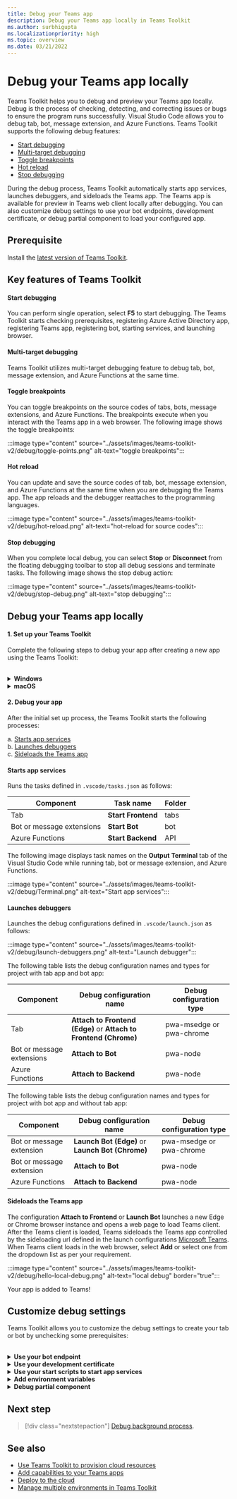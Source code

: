 ```yaml
---
title: Debug your Teams app 
description: Debug your Teams app locally in Teams Toolkit
ms.author: surbhigupta
ms.localizationpriority: high
ms.topic: overview
ms.date: 03/21/2022
---
```


# Debug your Teams app locally

Teams Toolkit helps you to debug and preview your Teams app locally. Debug is the process of checking, detecting, and correcting issues or bugs to ensure the program runs successfully. Visual Studio Code allows you to debug tab, bot, message extension, and Azure Functions. Teams Toolkit supports the following debug features:

* [Start debugging](#start-debugging)
* [Multi-target debugging](#multi-target-debugging)
* [Toggle breakpoints](#toggle-breakpoints)
* [Hot reload](#hot-reload)
* [Stop debugging](#stop-debugging)  


During the debug process, Teams Toolkit automatically starts app services, launches debuggers, and sideloads the Teams app. The Teams app is available for preview in Teams web client locally after debugging. You can also customize debug settings to use your bot endpoints, development certificate, or debug partial component to load your configured app.

## Prerequisite

Install the [latest version of Teams Toolkit](https://marketplace.visualstudio.com/items?itemName=TeamsDevApp.ms-teams-vscode-extension).

## Key features of Teams Toolkit

#### Start debugging

You can perform single operation, select **F5** to start debugging. The Teams Toolkit starts checking prerequisites, registering Azure Active Directory app, registering Teams app, registering bot, starting services, and launching browser.

#### Multi-target debugging

Teams Toolkit utilizes multi-target debugging feature to debug tab, bot, message extension, and Azure Functions at the same time.

#### Toggle breakpoints

You can toggle breakpoints on the source codes of tabs, bots, message extensions, and Azure Functions. The breakpoints execute when you interact with the Teams app in a web browser. The following image shows the toggle breakpoints:

   :::image type="content" source="../assets/images/teams-toolkit-v2/debug/toggle-points.png" alt-text="toggle breakpoints":::

#### Hot reload

You can update and save the source codes of tab, bot, message extension, and Azure Functions at the same time when you are debugging the Teams app. The app reloads and the debugger reattaches to the programming languages.

   :::image type="content" source="../assets/images/teams-toolkit-v2/debug/hot-reload.png" alt-text="hot-reload for source codes":::

#### Stop debugging

When you complete local debug, you can select **Stop** or **Disconnect** from the floating debugging toolbar to stop all debug sessions and terminate tasks. The following image shows the stop debug action:

   :::image type="content" source="../assets/images/teams-toolkit-v2/debug/stop-debug.png" alt-text="stop debugging":::

## Debug your Teams app locally

#### 1. Set up your Teams Toolkit

Complete the following steps to debug your app after creating a new app using the Teams Toolkit:

<br>

<details>
<summary><b>Windows</b></summary>

1. Select **Debug Edge** or **Debug Chrome** from the **Run and Debug** in the activity bar

   :::image type="content" source="../assets/images/teams-toolkit-v2/debug/debug-run.png" alt-text="Browser option" border="false":::

1. Select **Start Debugging (F5)** or  **Run** to run your Teams app in debug mode

   :::image type="content" source="../assets/images/teams-toolkit-v2/debug/start-debugging.png" alt-text="Start debugging" border="false":::

3. Select **Sign in** to Microsoft 365 account

   :::image type="content" source="../assets/images/teams-toolkit-v2/debug/microsoft365-signin.png" alt-text="Sign in" border="true":::


   > [!TIP]
   > You can select **Read more** to learn about Microsoft 365 Developer Program. Your default web browser opens to let you sign in to your Microsoft 365 account using your credentials.

4. Select **Install** for installing the development certificate for localhost

    :::image type="content" source="../assets/images/teams-toolkit-v2/debug/install-certificate.png" alt-text="certificate" border="true":::

   > [!TIP]
   > You can select **Learn More** to know about the development certificate.

5. Select **Yes** if the following dialog box appears:

    :::image type="content" source="../assets/images/teams-toolkit-v2/debug/development-certificate.png" alt-text="certification authority" border="true":::

Toolkit launches a new Edge or Chrome browser instance depending on your selection and opens a web page to load Teams client.  

</details>

<details>
<summary><b>macOS</b></summary>

1. Select **Debug Edge** or **Debug Chrome** from the **Run and Debug** in the activity bar

   :::image type="content" source="../assets/images/teams-toolkit-v2/debug/debug-run.png" alt-text="Browser lists" border="false":::

1. Select **Start Debugging (F5)** or  **Run** to run your Teams app in debug mode

   :::image type="content" source="../assets/images/teams-toolkit-v2/debug/start-debugging.png" alt-text="Debug your app" border="false":::

3. Select **Sign in** to Microsoft 365 account

   :::image type="content" source="../assets/images/teams-toolkit-v2/debug/microsoft365-signin.png" alt-text="Sign into M365 account" border="true":::

   > [!TIP]
   > You can select **Read more** to learn about Microsoft 365 Developer Program. Your default web browser opens to let you sign in to your Microsoft 365 account using your credentials.

4. Select **Install** to install the development certificate for localhost

    :::image type="content" source="../assets/images/teams-toolkit-v2/debug/install-certificate.png" alt-text="certificate" border="true":::

   > [!TIP]
   > You can select **Learn More** to know about the development certificate.

5. Enter your **User Name** and **Password**, then select **Update Settings** in the following dialog box:

    :::image type="content" source="../assets/images/teams-toolkit-v2/debug/mac-settings.png" alt-text="mac sign in" border="true":::

Toolkit launches a new Edge or Chrome browser instance depending on your selection and opens a web page to load Teams client. 

</details>


#### 2. Debug your app

After the initial set up process, the Teams Toolkit starts the following processes:

a. [Starts app services](#starts-app-services) </br>
b. [Launches debuggers](#launches-debuggers)   </br>
      c. [Sideloads the Teams app](#sideloads-the-teams-app)
        
#### Starts app services

Runs the tasks defined in `.vscode/tasks.json` as follows:

|  Component |  Task name  | Folder |
| --- | --- | --- |
|  Tab |  **Start Frontend** |  tabs |
|  Bot or message extensions |  **Start Bot** |  bot |
|  Azure Functions |  **Start Backend** |  API |

The following image displays task names on the **Output** **Terminal** tab of the Visual Studio Code while running tab, bot or message extension, and Azure Functions.

:::image type="content" source="../assets/images/teams-toolkit-v2/debug/Terminal.png" alt-text="Start app services":::

#### Launches debuggers

Launches the debug configurations defined in `.vscode/launch.json` as follows:

:::image type="content" source="../assets/images/teams-toolkit-v2/debug/launch-debuggers.png" alt-text="Launch debugger":::

The following table lists the debug configuration names and types for project with tab app and bot app:

|  Component |  Debug configuration name  | Debug configuration type |
| --- | --- | --- |
|  Tab |  **Attach to Frontend (Edge)** or  **Attach to Frontend (Chrome)**  |  pwa-msedge or pwa-chrome  |
|  Bot or message extensions |   **Attach to Bot** |  pwa-node |
| Azure Functions |   **Attach to Backend** |  pwa-node |

The following table lists the debug configuration names and types for project with bot app and without tab app:

|  Component |  Debug configuration name  | Debug configuration type  |
| --- | --- | --- |
|  Bot or message extension  | **Launch Bot (Edge)** or  **Launch Bot (Chrome)**  |   pwa-msedge or pwa-chrome  |
|  Bot or message extension  |   **Attach to Bot** |  pwa-node  |
|  Azure Functions |  **Attach to Backend** |  pwa-node |

#### Sideloads the Teams app

The configuration **Attach to Frontend** or **Launch Bot** launches a new Edge or Chrome browser instance and opens a web page to load Teams client. After the Teams client is loaded, Teams sideloads the Teams app controlled by the sideloading url defined in the launch configurations [Microsoft Teams](https://teams.microsoft.com/l/app/>${localTeamsAppId}?installAppPackage=true&webjoin=true&${account-hint}).  When Teams client loads in the web browser, select **Add** or select one from the dropdown list as per your requirement.

   :::image type="content" source="../assets/images/teams-toolkit-v2/debug/hello-local-debug.png" alt-text="local debug" border="true":::

   Your app is added to Teams!

## Customize debug settings

Teams Toolkit allows you to customize the debug settings to create your tab or bot by unchecking some prerequisites:

<br>

<details>
<summary><b>Use your bot endpoint</b></summary>

1. In Visual Studio Code settings, clear **Ensure Ngrok is installed and started (ngrok)**

1. Set siteEndpoint configuration in `.fx/configs/config.local.json` to your endpoint

```json
{
    "bot": {
        "siteEndpoint": "https://your-bot-tunneling-url"
    }
}

```

:::image type="content" source="../assets/images/teams-toolkit-v2/debug/bot-endpoint.png" alt-text="Customize bot endpoint":::

</details>

<details>
<summary><b>Use your development certificate</b></summary>

1. In Visual Studio Code settings, clear **Ensure development certificate is trusted (devCert)**

1. Set `sslCertFile` and `sslKeyFile` configuration in `.fx/configs/config.local.json` to your certificate file path and key file path

```json
{
    "frontend": {
        "sslCertFile": "",
        "sslKeyFile": ""
    }
}
```

:::image type="content" source="../assets/images/teams-toolkit-v2/debug/development-certificate-customize.png" alt-text="Customize certificate":::

</details>

<details>
<summary><b>Use your start scripts to start app services</b></summary>

1. For tab, update `dev:teamsfx` script in `tabs/package.json`

1. For bot or message extension, update `dev:teamsfx` script in `bot/package.json`

1. For Azure Functions, update `dev:teamsfx` script in `api/package.json` and for TypeScript update `watch:teamsfx` script

   > [!NOTE]
   > Currently, the tab, bot, message extension apps, and Azure Functions ports don't support customization.

</details>

<details>
<summary><b>Add environment variables</b></summary>

You can add environment variables to `.env.teamsfx.local` file for tab, bot, message extension, and Azure Functions. Teams Toolkit loads the environment variables you added to start services during local debug.

 > [!NOTE]
 > Ensure to start a new local debug after adding new environment variables as the environment variables don't  support hot reload.

</details>

<details>
<summary><b>Debug partial component</b></summary>


Teams Toolkit utilizes Visual Studio Code multi-target debugging to debug tab, bot, message extension, and Azure Functions at the same time. You can update `.vscode/launch.json` and `.vscode/tasks.json` to debug partial component. If you want to debug tab only in a tab plus bot with Azure Functions project, use the following steps:

1. Comment **Attach to Bot** and **Attach to Backend** from debug compound in `.vscode/launch.json`

   ```json
   {
       "name": "Debug (Edge)",
        "configurations": [
           "Attach to Frontend (Edge)",
           // "Attach to Bot",
           // "Attach to Backend""
           ],
           "preLaunchTask": "Pre Debug Check & Start All",
           "presentation": {
               "group": "all",
               "order": 1
           },
           "stopAll": true

   }
   ```

2. Comment **Start Backend** and Start Bot from Start All task in .vscode/tasks.json

   ```json
   {
                                           
       "label": "Start All",
       "dependsOn": [
           "Start Frontend",
             // "Start Backend",
             // "Start Bot"

         ]
              
   }
   ```

</details>


## Next step

> [!div class="nextstepaction"]
> [Debug background process](debug-background-process.md).

## See also

* [Use Teams Toolkit to provision cloud resources](provision.md)
* [Add capabilities to your Teams apps](add-capability.md)
* [Deploy to the cloud](deploy.md)
* [Manage multiple environments in Teams Toolkit](TeamsFx-multi-env.md)

